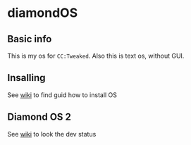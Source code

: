 # diamondOS
## Basic info
This is my os for `CC:Tweaked`. Also this is text os, without GUI.
## Insalling
See [wiki](https://github.com/zimavi/diamondOS/wiki) to find guid how to install OS
## Diamond OS 2
See [wiki](https://github.com/zimavi/diamondOS/wiki/Diamond-OS-2) to look the dev status
